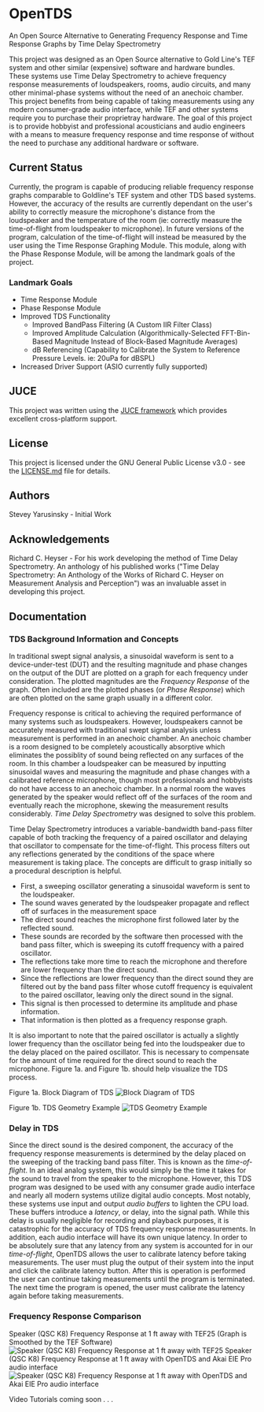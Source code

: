 # OpenTDS
An Open Source Alternative to Generating Frequency Response and Time Response Graphs by Time Delay Spectrometry

This project was designed as an Open Source alternative to Gold Line's TEF system and other similar (expensive) software and hardware bundles. These systems use Time Delay Spectrometry to achieve frequency response measurements of loudspeakers, rooms, audio circuits, and many other minimal-phase systems without the need of an anechoic chamber. This project benefits from being capable of taking measurements using any modern consumer-grade audio interface, while TEF and other systems require you to purchase their proprietray hardware. The goal of this project is to provide hobbyist and professional acousticians and audio engineers with a means to measure frequency response and time response of without the need to purchase any additional hardware or software.

## Current Status

Currently, the program is capable of producing reliable frequency response graphs comparable to Goldline's TEF system and other TDS based systems. However, the accuracy of the results are currently dependant on the user's ability to correctly measure the microphone's distance from the loudspeaker and the temperature of the room (ie: correctly measure the time-of-flight from loudspeaker to microphone). In future versions of the program, calculation of the time-of-flight will instead be measured by the user using the Time Response Graphing Module. This module, along with the Phase Response Module, will be among the landmark goals of the project.

### Landmark Goals

* Time Response Module
* Phase Response Module
* Improved TDS Functionality
  * Improved BandPass Filtering (A Custom IIR Filter Class)
  * Improved Amplitude Calculation (Algorithmically-Selected FFT-Bin-Based Magnitude Instead of Block-Based Magnitude Averages)
  * dB Referencing (Capability to Calibrate the System to Reference Pressure Levels. ie: 20uPa for dBSPL)
* Increased Driver Support (ASIO currently fully supported)

## JUCE
This project was written using the [JUCE framework](https://juce.com/) which provides excellent cross-platform support.


## License
This project is licensed under the GNU General Public License v3.0 - see the [LICENSE.md](LICENSE.md) file for details.


## Authors
Stevey Yarusinsky - Initial Work


## Acknowledgements
Richard C. Heyser - For his work developing the method of Time Delay Spectrometry. An anthology of his published works ("Time Delay Spectrometry: An Anthology of the Works of Richard C. Heyser on Measurement Analysis and Perception") was an invaluable asset in developing this project.

## Documentation

### TDS Background Information and Concepts

In traditional swept signal analysis, a sinusoidal waveform is sent to a device-under-test (DUT) and the resulting magnitude and phase changes on the output of the DUT are plotted on a graph for each frequency under consideration. The plotted magnitudes are the *Frequency Response* of the graph. Often included are the plotted phases (or *Phase Response*) which are often plotted on the same graph usually in a different color.

Frequency response is critical to achieving the required performance of many systems such as loudspeakers. However, loudspeakers cannot be accurately measured with traditional swept signal analysis unless measurement is performed in an anechoic chamber. An anechoic chamber is a room designed to be completely acoustically absorptive which eliminates the possiblity of sound being reflected on any surfaces of the room. In this chamber a loudspeaker can be measured by inputting sinusoidal waves and measuring the magnitude and phase changes with a calibrated reference microphone, though most professionals and hobbyists do not have access to an anechoic chamber. In a normal room the waves generated by the speaker would reflect off of the surfaces of the room and eventually reach the microphone, skewing the measurement results considerably. *Time Delay Spectrometry* was designed to solve this problem.

Time Delay Spectrometry introduces a variable-bandwidth band-pass filter capable of both tracking the frequency of a paired oscillator and delaying that oscillator to compensate for the time-of-flight. This process filters out any reflections generated by the conditions of the space where measurement is taking place. The concepts are difficult to grasp initially so a procedural description is helpful.

* First, a sweeping oscillator generating a sinusoidal waveform is sent to the loudspeaker.
* The sound waves generated by the loudspeaker propagate and reflect off of surfaces in the measurement space
* The direct sound reaches the microphone first followed later by the reflected sound.
* These sounds are recorded by the software then processed with the band pass filter, which is sweeping its cutoff frequency with a paired oscillator.
* The reflections take more time to reach the microphone and therefore are lower frequency than the direct sound.
* Since the reflections are lower frequency than the direct sound they are filtered out by the band pass filter whose cutoff frequency is equivalent to the paired oscillator, leaving only the direct sound in the signal.
* This signal is then processed to determine its amplitude and phase information.
* That information is then plotted as a frequency response graph.

It is also important to note that the paired oscillator is actually a slightly lower frequency than the oscillator being fed into the loudspeaker due to the delay placed on the paired oscillator. This is necessary to compensate for the amount of time required for the direct sound to reach the microphone. Figure 1a. and Figure 1b. should help visualize the TDS process.

Figure 1a. Block Diagram of TDS
![Block Diagram of TDS](TDS_Block_Diagram.png?raw=true "TDS Block Diagram")

Figure 1b. TDS Geometry Example
![TDS Geometry Example](TDS_Geometry_Example.png?raw=true "TDS Geometry Example")

### Delay in TDS

Since the direct sound is the desired component, the accuracy of the frequency response measurements is determined by the delay placed on the sweeping of the tracking band pass filter. This is known as the *time-of-flight*. In an ideal analog system, this would simply be the time it takes for the sound to travel from the speaker to the microphone. However, this TDS program was designed to be used with any consumer grade audio interface and nearly all modern systems utilize digital audio concepts. Most notably, these systems use input and output *audio buffers* to lighten the CPU load. These buffers introduce a *latency*, or delay, into the signal path. While this delay is usually negligible for recording and playback purposes, it is catastrophic for the accuracy of TDS frequency response measurements. In addition, each audio interface will have its own unique latency. In order to be absolutely sure that any latency from any system is accounted for in our *time-of-flight*, OpenTDS allows the user to calibrate latency before taking measurements. The user must plug the output of their system into the input and click the calibrate latency button. After this is operation is performed the user can continue taking measurements until the program is terminated. The next time the program is opened, the user must calibrate the latency again before taking measurements.

### Frequency Response Comparison

Speaker (QSC K8) Frequency Response at 1 ft away with TEF25 (Graph is Smoothed by the TEF Software)
![Speaker (QSC K8) Frequency Response at 1 ft away with TEF25](TEFComparisonSpeakerTrial1_3.PNG?raw=true "Speaker (QSC K8) Frequency Response at 1 ft away with TEF25")
Speaker (QSC K8) Frequency Response at 1 ft away with OpenTDS and Akai EIE Pro audio interface
![Speaker (QSC K8) Frequency Response at 1 ft away with OpenTDS and Akai EIE Pro audio interface](TEFComparisonSpeakerTrial1_4.png?raw=true "Speaker (QSC K8) Frequency Response at 1 ft away with OpenTDS and Akai EIE Pro audio interface")


Video Tutorials coming soon . . .
